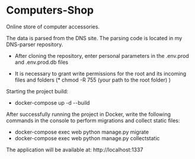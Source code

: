 # Computers-Shop

Online store of computer accessories.

The data is parsed from the DNS site. The parsing code is located in my DNS-parser repository.

* After cloning the repository, enter personal parameters in the .env.prod and .env.prod.db files

* It is necessary to grant write permissions for the root and its incoming files and folders (* chmod -R 755 (your path to the root folder) )

Starting the project build:

* docker-compose up -d --build

After successfully running the project in Docker, write the following commands in the console to perform migrations and collect static files:

* docker-compose exec web python manage.py migrate
* docker-compose exec web python manage.py collectstatic

The application will be available at: http://localhost:1337
